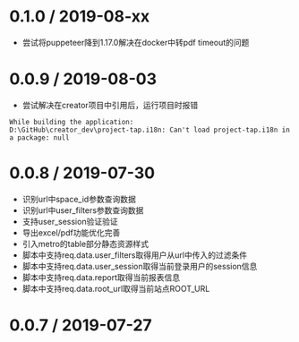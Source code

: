 0.1.0 / 2019-08-xx
===================

  * 尝试将puppeteer降到1.17.0解决在docker中转pdf timeout的问题


0.0.9 / 2019-08-03
===================

  * 尝试解决在creator项目中引用后，运行项目时报错
  ```
  While building the application:
  D:\GitHub\creator_dev\project-tap.i18n: Can't load project-tap.i18n in a package: null
  ```

0.0.8 / 2019-07-30
===================

  * 识别url中space_id参数查询数据
  * 识别url中user_filters参数查询数据
  * 支持user_session验证验证
  * 导出excel/pdf功能优化完善
  * 引入metro的table部分静态资源样式
  * 脚本中支持req.data.user_filters取得用户从url中传入的过滤条件
  * 脚本中支持req.data.user_session取得当前登录用户的session信息
  * 脚本中支持req.data.report取得当前报表信息
  * 脚本中支持req.data.root_url取得当前站点ROOT_URL

0.0.7 / 2019-07-27
===================
